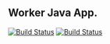 ## Worker Java App.

[![Build Status](http://35.227.137.176:8080/buildStatus/icon?job=instavote%2Fworker-build&subject=Build&color=green)](http://35.227.137.176:8080/job/instavote/job/worker-build/)
[![Build Status](http://35.227.137.176:8080/buildStatus/icon?job=instavote%2Fworker-test&subject=UnitTest&color=green)](http://35.227.137.176:8080/job/instavote/job/worker-test/)

